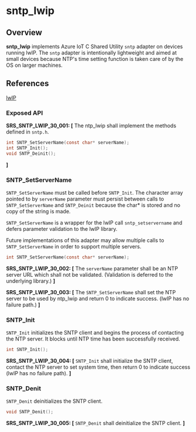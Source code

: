 sntp_lwip
=================

## Overview

**sntp_lwip** implements Azure IoT C Shared Utility `sntp` adapter on devices running lwIP.
The `sntp` adapter is intentionally lightweight
and aimed at small devices because NTP's time setting function is taken care of by the OS on larger machines.

## References

[lwIP](http://savannah.nongnu.org/projects/lwip/)

###   Exposed API

**SRS_SNTP_LWIP_30_001: [** The ntp_lwip shall implement the methods defined in `sntp.h`.
```c
int SNTP_SetServerName(const char* serverName);
int SNTP_Init();
void SNTP_Deinit();
```
 **]**


###   SNTP_SetServerName
 `SNTP_SetServerName` must be called before `SNTP_Init`. The character array pointed to by `serverName` parameter must persist between calls to `SNTP_SetServerName` and `SNTP_Deinit` because the char* is stored and no copy of the string is made.

 `SNTP_SetServerName` is a wrapper for the lwIP call `sntp_setservername` and defers parameter validation to the lwIP library.

 Future implementations of this adapter may allow multiple calls to `SNTP_SetServerName` in order to support multiple servers.

```c
int SNTP_SetServerName(const char* serverName);
```

**SRS_SNTP_LWIP_30_002: [** The `serverName` parameter shall be an NTP server URL which shall not be validated. (Validation is deferred to the underlying library.) **]**

**SRS_SNTP_LWIP_30_003: [** The `SNTP_SetServerName` shall set the NTP server
to be used by ntp_lwip and return 0 to indicate success. (lwIP has no failure path.) **]**  



###   SNTP_Init

`SNTP_Init` initializes the SNTP client and begins the process of contacting the NTP server. It blocks until NTP time has been successfully received.

```c
int SNTP_Init();
```
**SRS_SNTP_LWIP_30_004: [** `SNTP_Init` shall initialize the SNTP client, contact the NTP server to set system time, then return 0 to indicate success (lwIP has no failure path). **]**


###   SNTP_Denit

`SNTP_Denit` deinitializes the SNTP client.

```c
void SNTP_Denit();
```

**SRS_SNTP_LWIP_30_005: [** `SNTP_Denit` shall deinitialize the SNTP client. **]**
